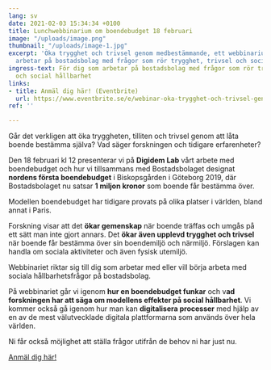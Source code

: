 ```yaml
---
lang: sv
date: 2021-02-03 15:34:34 +0100
title: Lunchwebbinarium om boendebudget 18 februari
image: "/uploads/image.png"
thumbnail: "/uploads/image-1.jpg"
excerpt: 'Öka trygghet och trivsel genom medbestämmande, ett webbinarium för dig som
  arbetar på bostadsbolag med frågor som rör trygghet, trivsel och social hållbarhet. '
ingress-text: För dig som arbetar på bostadsbolag med frågor som rör trygghet, trivsel
  och social hållbarhet
links:
- title: Anmäl dig här! (Eventbrite)
  url: https://www.eventbrite.se/e/webinar-oka-trygghet-och-trivsel-genom-medbestammande-biljetter-139652653847
ref: ''

---
```

Går det verkligen att öka tryggheten, tilliten och trivsel genom att låta boende bestämma själva? Vad säger forskningen och tidigare erfarenheter?

Den 18 februari kl 12 presenterar vi på **Digidem Lab** vårt arbete med boendebudget och hur vi tillsammans med Bostadsbolaget designat **nordens första boendebudget** i Biskopsgården i Göteborg 2019, där Bostadsbolaget nu satsar **1 miljon kronor** som boende får bestämma över.

Modellen boendebudget har tidigare provats på olika platser i världen, bland annat i Paris.

Forskning visar att det **ökar gemenskap** när boende träffas och umgås på ett sätt man inte gjort annars. Det **ökar även upplevd trygghet och trivsel** när boende får bestämma över sin boendemiljö och närmiljö. Förslagen kan handla om sociala aktiviteter och även fysisk utemiljö.

Webbinariet riktar sig till dig som arbetar med eller vill börja arbeta med sociala hållbarhetsfrågor på bostadsbolag.

På webbinariet går vi igenom **hur en boendebudget funkar** och v**ad forskningen har att säga om modellens effekter på social hållbarhet**. Vi kommer också gå igenom hur man kan **digitalisera processer** med hjälp av en av de mest välutvecklade digitala plattformarna som används över hela världen.

Ni får också möjlighet att ställa frågor utifrån de behov ni har just nu.

[Anmäl dig här!](https://www.eventbrite.se/e/webinar-oka-trygghet-och-trivsel-genom-medbestammande-biljetter-139652653847 "Anmäl dig här!")
